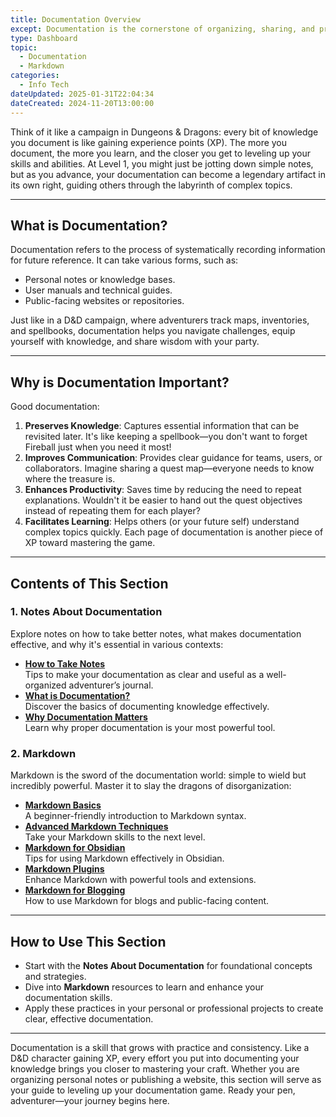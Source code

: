 ```yaml
---
title: Documentation Overview
except: Documentation is the cornerstone of organizing, sharing, and preserving knowledge. Whether you're maintaining personal notes, writing technical manuals, or creating public-facing resources, effective documentation ensures clarity, accessibility, and longevity. 
type: Dashboard
topic: 
  - Documentation
  - Markdown
categories:
  - Info Tech
dateUpdated: 2025-01-31T22:04:34
dateCreated: 2024-11-20T13:00:00
---
```

Think of it like a campaign in Dungeons & Dragons: every bit of knowledge you document is like gaining experience points (XP). The more you document, the more you learn, and the closer you get to leveling up your skills and abilities. At Level 1, you might just be jotting down simple notes, but as you advance, your documentation can become a legendary artifact in its own right, guiding others through the labyrinth of complex topics.

---

## What is Documentation?

Documentation refers to the process of systematically recording information for future reference. It can take various forms, such as:
- Personal notes or knowledge bases.
- User manuals and technical guides.
- Public-facing websites or repositories.

Just like in a D&D campaign, where adventurers track maps, inventories, and spellbooks, documentation helps you navigate challenges, equip yourself with knowledge, and share wisdom with your party.

---

## Why is Documentation Important?

Good documentation:
1. **Preserves Knowledge**: Captures essential information that can be revisited later. It's like keeping a spellbook—you don't want to forget Fireball just when you need it most!
2. **Improves Communication**: Provides clear guidance for teams, users, or collaborators. Imagine sharing a quest map—everyone needs to know where the treasure is.
3. **Enhances Productivity**: Saves time by reducing the need to repeat explanations. Wouldn't it be easier to hand out the quest objectives instead of repeating them for each player?
4. **Facilitates Learning**: Helps others (or your future self) understand complex topics quickly. Each page of documentation is another piece of XP toward mastering the game.

---

## Contents of This Section

### 1. Notes About Documentation
Explore notes on how to take better notes, what makes documentation effective, and why it's essential in various contexts:
- **[How to Take Notes](./how-to-take-notes.md)**  
  Tips to make your documentation as clear and useful as a well-organized adventurer’s journal.
- **[What is Documentation?](./what-is-it.md)**  
  Discover the basics of documenting knowledge effectively.
- **[Why Documentation Matters](./why-it-matters.md)**  
  Learn why proper documentation is your most powerful tool.

### 2. Markdown
Markdown is the sword of the documentation world: simple to wield but incredibly powerful. Master it to slay the dragons of disorganization:
- **[Markdown Basics](./md-basics)**  
  A beginner-friendly introduction to Markdown syntax.
- **[Advanced Markdown Techniques](./md-advanced)**  
  Take your Markdown skills to the next level.
- **[Markdown for Obsidian](./md-obsidian)**  
  Tips for using Markdown effectively in Obsidian.
- **[Markdown Plugins](./md-plugins)**  
  Enhance Markdown with powerful tools and extensions.
- **[Markdown for Blogging](./md-blogging)**  
  How to use Markdown for blogs and public-facing content.

---

## How to Use This Section

- Start with the **Notes About Documentation** for foundational concepts and strategies.
- Dive into **Markdown** resources to learn and enhance your documentation skills.
- Apply these practices in your personal or professional projects to create clear, effective documentation.

---

Documentation is a skill that grows with practice and consistency. Like a D&D character gaining XP, every effort you put into documenting your knowledge brings you closer to mastering your craft. Whether you are organizing personal notes or publishing a website, this section will serve as your guide to leveling up your documentation game. Ready your pen, adventurer—your journey begins here.